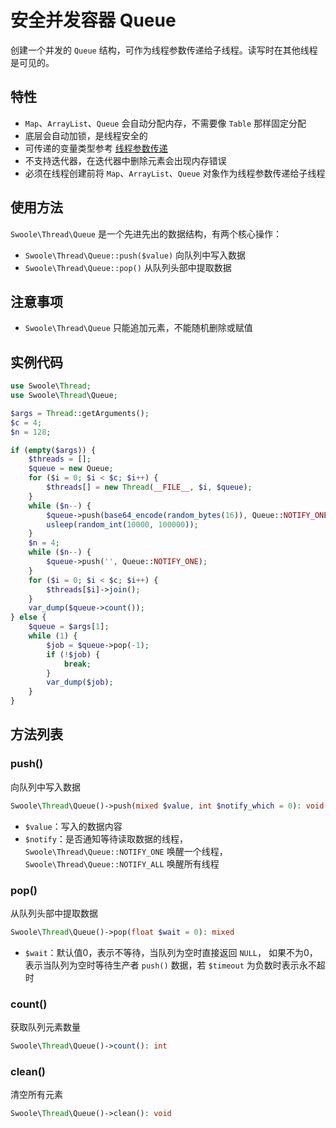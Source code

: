 # 安全并发容器 Queue

创建一个并发的 `Queue` 结构，可作为线程参数传递给子线程。读写时在其他线程是可见的。

## 特性
- `Map`、`ArrayList`、`Queue` 会自动分配内存，不需要像 `Table` 那样固定分配
- 底层会自动加锁，是线程安全的
- 可传递的变量类型参考 [线程参数传递](thread/transfer.md)
- 不支持迭代器，在迭代器中删除元素会出现内存错误
- 必须在线程创建前将 `Map`、`ArrayList`、`Queue` 对象作为线程参数传递给子线程


## 使用方法
`Swoole\Thread\Queue` 是一个先进先出的数据结构，有两个核心操作：
- `Swoole\Thread\Queue::push($value)` 向队列中写入数据
- `Swoole\Thread\Queue::pop()` 从队列头部中提取数据

## 注意事项
- `Swoole\Thread\Queue` 只能追加元素，不能随机删除或赋值

## 实例代码

```php
use Swoole\Thread;
use Swoole\Thread\Queue;

$args = Thread::getArguments();
$c = 4;
$n = 128;

if (empty($args)) {
    $threads = [];
    $queue = new Queue;
    for ($i = 0; $i < $c; $i++) {
        $threads[] = new Thread(__FILE__, $i, $queue);
    }
    while ($n--) {
        $queue->push(base64_encode(random_bytes(16)), Queue::NOTIFY_ONE);
        usleep(random_int(10000, 100000));
    }
    $n = 4;
    while ($n--) {
        $queue->push('', Queue::NOTIFY_ONE);
    }
    for ($i = 0; $i < $c; $i++) {
        $threads[$i]->join();
    }
    var_dump($queue->count());
} else {
    $queue = $args[1];
    while (1) {
        $job = $queue->pop(-1);
        if (!$job) {
            break;
        }
        var_dump($job);
    }
}
```

## 方法列表

### push()

向队列中写入数据

```php
Swoole\Thread\Queue()->push(mixed $value, int $notify_which = 0): void
```

- `$value`：写入的数据内容
- `$notify`：是否通知等待读取数据的线程，`Swoole\Thread\Queue::NOTIFY_ONE` 唤醒一个线程，`Swoole\Thread\Queue::NOTIFY_ALL` 唤醒所有线程


### pop()

从队列头部中提取数据

```php
Swoole\Thread\Queue()->pop(float $wait = 0): mixed
```

- `$wait`：默认值0，表示不等待，当队列为空时直接返回 `NULL`， 如果不为0， 表示当队列为空时等待生产者 `push()` 数据，若 `$timeout` 为负数时表示永不超时

### count()
获取队列元素数量

```php
Swoole\Thread\Queue()->count(): int
```

### clean()
清空所有元素

```php
Swoole\Thread\Queue()->clean(): void
```
